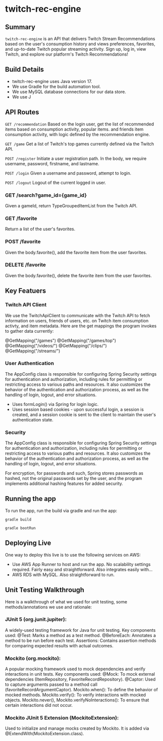 # twitch-rec-engine

## Summary
<code>twitch-rec-engine</code> is an API that delivers Twitch Stream Recommendations based on the user's consumption history and views preferences, favorites, and up-to-date Twitch popular streaming activity. Sign up, log in, view Twitch, and explore our platform's Twitch Recommendations!

## Build Details
- twitch-rec-engine uses Java version 17.
- We use Gradle for the build automation tool. 
- We use MySQL database connections for our data store. 
- We use J
## API Routes

```GET /recommendation```
Based on the login user, get the list of recommended items based on consumption activity, popular items. and friends item consumption activity, with logic defined by the recommendation engine. 

```GET /game```
Get a list of Twitch's top games currently defined via the Twitch API. 

```POST /register```
Initiate a user registration path. In the body, we require username, password, firstname, and lastname. 

```POST /login```
Given a username and password, attempt to login. 

```POST /logout```
Logout of the current logged in user. 

### GET /search?game_id={game_id}
Given a gameId, return TypeGroupedItemList from the Twitch API.

### GET /favorite
Return a list of the user's favorites. 

### POST /favorite
Given the body.favorite(), add the favorite item from the user favorites. 

### DELETE /favorite 
Given the body.favorite(), delete the favorite item from the user favorites. 

## Key Featuers

### Twitch API Client 
We use the TwitchApiClient to communicate with the Twitch API to fetch information on users, friends of users, etc. on Twitch item consumption activty, and item metadata. Here are the get mappings the program invokes to gather data currently: 

@GetMapping("/games")
@GetMapping("/games/top")
@GetMapping("/videos/")
@GetMapping("/clips/")
@GetMapping("/streams/")

### User Authentication
The AppConfig class is responsible for configuring Spring Security settings for authentication and authorization, including rules for permitting or restricting access to various paths and resources. It also customizes the behavior of the authentication and authorization process, as well as the handling of login, logout, and error situations.
- Uses formLogin() via Spring for login logic. 
- Uses session based cookies - upon successful login, a session is created, and a session cookie is sent to the client to maintain the user's authentication state.

### Security
The AppConfig class is responsible for configuring Spring Security settings for authentication and authorization, including rules for permitting or restricting access to various paths and resources. It also customizes the behavior of the authentication and authorization process, as well as the handling of login, logout, and error situations.

For encryption, for passwords and such, Spring stores passwords as hashed, not the original passwords set by the user, and the program implements additional hashing features for added security. 

## Running the app
To run the app, run the build via gradle and run the app:

```gradle build```

```gradle bootRun```


## Deploying Live
One way to deploy this live is to use the following services on AWS: 
- Use AWS App Runner to host and run the app. No scalability settings required. Fairly easy and straightforward. Also integrates easily with...
- AWS RDS with MySQL. Also straightforward to run. 


## Unit Testing Walkthrough
Here is a walkthrough of what we used for unit testing, some methods/annotations we use and rationale:

### JUnit 5 (org.junit.jupiter):
A widely-used testing framework for Java for unit testing.
Key components used:
@Test: Marks a method as a test method.
@BeforeEach: Annotates a method to be run before each test.
Assertions: Contains assertion methods for comparing expected results with actual outcomes.

### Mockito (org.mockito):
A popular mocking framework used to mock dependencies and verify interactions in unit tests.
Key components used:
@Mock: To mock external dependencies (ItemRepository, FavoriteRecordRepository).
@Captor: Used to capture arguments passed to a method call (favoriteRecordArgumentCaptor).
Mockito.when(): To define the behavior of mocked methods.
Mockito.verify(): To verify interactions with mocked objects.
Mockito.never(), Mockito.verifyNoInteractions(): To ensure that certain interactions did not occur.

### Mockito JUnit 5 Extension (MockitoExtension):
Used to initialize and manage mocks created by Mockito.
It is added via @ExtendWith(MockitoExtension.class).